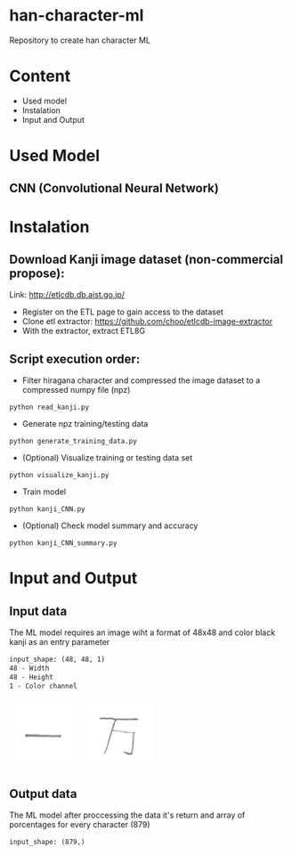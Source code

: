# han-character-ml
Repository to create han character ML

# Content
- Used model
- Instalation
- Input and Output

# Used Model
## CNN (Convolutional Neural Network)

# Instalation
## Download Kanji image dataset (non-commercial propose):
Link: http://etlcdb.db.aist.go.jp/
- Register on the ETL page to gain access to the dataset
- Clone etl extractor: https://github.com/choo/etlcdb-image-extractor
- With the extractor, extract ETL8G

## Script execution order:
- Filter hiragana character and compressed the image dataset to a compressed numpy file (npz)
```
python read_kanji.py
```
- Generate npz training/testing data
```
python generate_training_data.py
```
- (Optional) Visualize training or testing data set
```
python visualize_kanji.py
```
- Train model
```
python kanji_CNN.py
```
- (Optional) Check model summary and accuracy
```
python kanji_CNN_summary.py
```

# Input and Output
## Input data
The ML model requires an image wiht a format of 48x48 and color black kanji as an entry parameter
```
input_shape: (48, 48, 1)
48 - Width
48 - Height
1 - Color channel
```
![Sample 1](sample_images/sample1.png) ![Sample 2](sample_images/sample2.png)

## Output data
The ML model after proccessing the data it's return and array of porcentages for every character (879)
```
input_shape: (879,)
```
